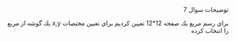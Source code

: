 <div dir="rtl">
توضيحات سوال 7


براي رسم مربع يك صفحه 12*12 تعيين كرديم براي تعيين مختصات x,y  يك گوشه از مربع را انتخاب كرده 
 

</div>
